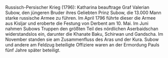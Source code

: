 Russisch-Persischer Krieg (1796): Katharina beauftrage Graf Valerian Subow, den jüngeren Bruder ihres Geliebten Prinz Subow, die 13.000 Mann starke russische Armee zu führen. Im April 1796 führte dieser die Armee aus Kisljar und eroberte die Festung von Derbent am 10. Mai. Im Juni nahmen Subows Truppen den größten Teil des nördlichen Aserbaidschan widerstandslos ein, darunter die Khanate Baku, Schirwan und Gandscha. Im November standen sie am Zusammenfluss des Aras und der Kura. Subow und andere am Feldzug beteiligte Offiziere waren an der Ermordung Pauls fünf Jahre später beteiligt.
